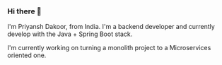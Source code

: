 ### Hi there 👋

<!--
**priyanshd/priyanshd** is a ✨ _special_ ✨ repository because its `README.md` (this file) appears on your GitHub profile.

Here are some ideas to get you started:

- 🔭 I’m currently working on ...
- 🌱 I’m currently learning ...
- 👯 I’m looking to collaborate on ...
- 🤔 I’m looking for help with ...
- 💬 Ask me about ...
- 📫 How to reach me: ...
- 😄 Pronouns: ...
- ⚡ Fun fact: ...
-->

I'm Priyansh Dakoor, from India. I'm a backend developer and currently develop with the Java + Spring Boot stack. 

I'm currently working on turning a monolith project to a Microservices oriented one.
